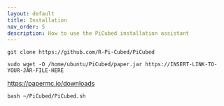 ```yaml
---
layout: default
title: Installation
nav_order: 5
description: How to use the PiCubed installation assistant
---
```

```git clone https://github.com/R-Pi-Cubed/PiCubed```

```sudo wget -O /home/ubuntu/PiCubed/paper.jar https://INSERT-LINK-TO-YOUR-JAR-FILE-HERE```

https://papermc.io/downloads

```bash ~/PiCubed/PiCubed.sh```